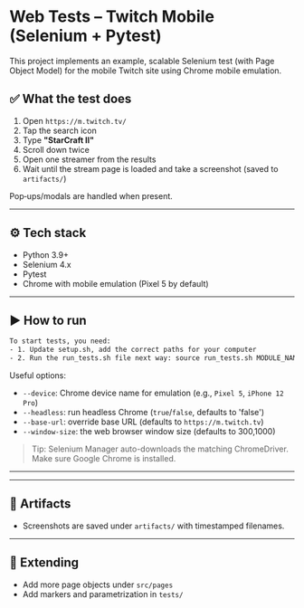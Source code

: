 # Web Tests – Twitch Mobile (Selenium + Pytest)

This project implements an example, scalable Selenium test (with Page Object Model) for the mobile Twitch site using Chrome mobile emulation.

## ✅ What the test does
1. Open `https://m.twitch.tv/`
2. Tap the search icon
3. Type **"StarCraft II"**
4. Scroll down twice
5. Open one streamer from the results
6. Wait until the stream page is loaded and take a screenshot (saved to `artifacts/`)

Pop‑ups/modals are handled when present.

---

## ⚙️ Tech stack
- Python 3.9+
- Selenium 4.x
- Pytest
- Chrome with mobile emulation (Pixel 5 by default)

---

## ▶️ How to run
```bash
To start tests, you need:
- 1. Update setup.sh, add the correct paths for your computer
- 2. Run the run_tests.sh file next way: source run_tests.sh MODULE_NAME (where module name can be one of (api, web,))
```

Useful options:
- `--device`: Chrome device name for emulation (e.g., `Pixel 5`, `iPhone 12 Pro`)
- `--headless`: run headless Chrome (`true`/`false`, defaults to 'false')
- `--base-url`: override base URL (defaults to `https://m.twitch.tv`)
- `--window-size`: the web browser window size (defaults to 300,1000)

> Tip: Selenium Manager auto-downloads the matching ChromeDriver. Make sure Google Chrome is installed.

---

---

## 📸 Artifacts
- Screenshots are saved under `artifacts/` with timestamped filenames.

---

## 🔧 Extending
- Add more page objects under `src/pages`
- Add markers and parametrization in `tests/`
